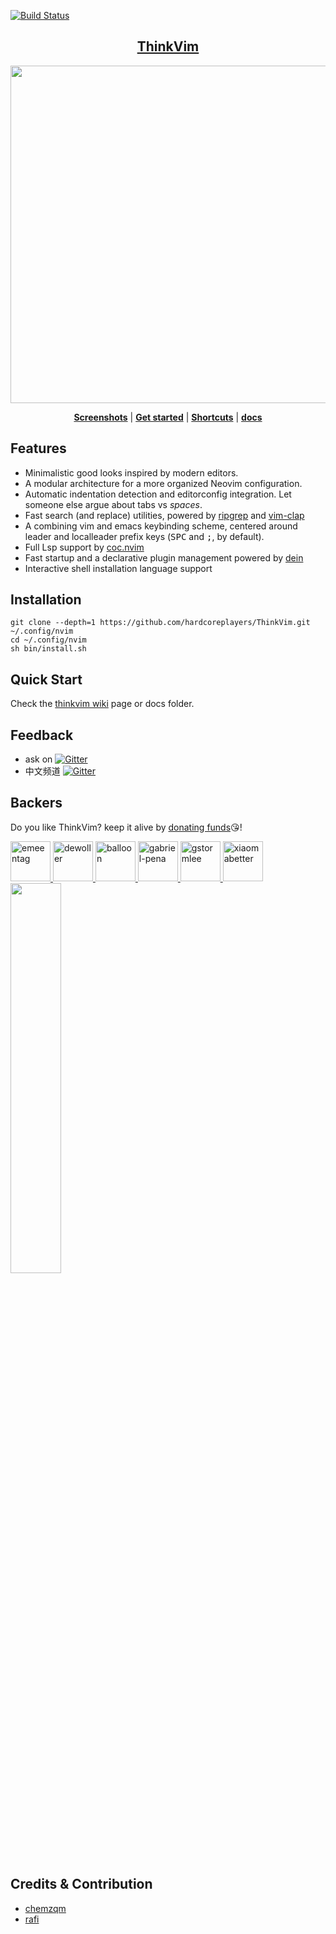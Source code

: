 [![Build Status](https://travis-ci.com/hardcoreplayers/ThinkVim.svg?branch=master)](https://travis-ci.com/hardcoreplayers/ThinkVim)

## <div align="center"> [ThinkVim](https://github.com/taigacute/ThinkVim)</div>

<div align="center">
<img src="https://user-images.githubusercontent.com/41671631/79723930-3a138400-8319-11ea-857a-c672813df67f.png" width="960" height="540">
</div>

<p align="center">
  <b><a href="https://github.com/hardcoreplayers/ThinkVim/wiki/Screenshots">Screenshots</a></b>
  |
  <b><a href="https://github.com/hardcoreplayers/ThinkVim/wiki/QuickStart">Get started</a></b>
  |
  <b><a href="https://github.com/hardcoreplayers/ThinkVim/wiki/Shorcuts">Shortcuts</a></b>
  |
  <b><a href="/docs">docs</a></b>
</p>

## Features

- Minimalistic good looks inspired by modern editors.
- A modular architecture for a more organized Neovim configuration.
- Automatic indentation detection and editorconfig integration. Let someone else argue about tabs vs _*spaces*_.
- Fast search (and replace) utilities, powered by [ripgrep](https://github.com/BurntSushi/ripgrep) and
  [vim-clap](https://github.com/liuchengxu/vim-clap)
- A combining vim and emacs keybinding scheme, centered around leader and localleader prefix keys (<kbd>SPC</kbd> and <kbd>;</kbd>, by default).
- Full Lsp support by [coc.nvim](https://github.com/neoclide/coc.nvim)
- Fast startup and a declarative plugin management powered by
  [dein](https://github.com/Shougo/dein.vim)
- Interactive shell installation language support

## Installation

```console
git clone --depth=1 https://github.com/hardcoreplayers/ThinkVim.git ~/.config/nvim
cd ~/.config/nvim
sh bin/install.sh
```

## Quick Start

Check the [thinkvim wiki](https://github.com/hardcoreplayers/ThinkVim/wiki) page or docs folder.

## Feedback

- ask on [![Gitter](https://badges.gitter.im/thinkvim/Thinkvim.svg)](https://gitter.im/thinkvim/Thinkvim?utm_source=badge&utm_medium=badge&utm_campaign=pr-badge)
- 中文频道 [![Gitter](https://badges.gitter.im/thinkvim/community.svg)](https://gitter.im/thinkvim/community?utm_source=badge&utm_medium=badge&utm_campaign=pr-badge)

## Backers

Do you like ThinkVim? keep it alive by [donating funds](https://salt.bountysource.com/teams/thinkvim-taigacute)😘!

<a href="https://github.com/emeentag" target="_blank" title="emeentag">
  <img src="https://github.com/emeentag.png?size=64" width="64" height="64" alt="emeentag">
</a>
<a href="https://github.com/dewoller" target="_blank" title="dewoller">
  <img src="https://github.com/dewoller.png?size=64" width="64" height="64" alt="dewoller">
</a>
<a href="https://github.com/baIIoon" target="_blank" title="balloon">
  <img src="https://github.com/baIIoon.png?size=64" width="64" height="64" alt="balloon">
</a>
<a href="https://github.com/gabriel-pena" target="_blank" title="gabriel-pena">
  <img src="https://github.com/gabriel-pena.png?size=64" width="64" height="64" alt="gabriel-pena">
</a>

<a href="https://github.com/gstormlee" target="_blank" title="gstormlee">
  <img src="https://github.com/gstormlee.png?size=64" width="64" height="64" alt="gstormlee">
</a>
<a href="https://github.com/xiaomabetter" target="_blank" title="xiaomabetter">
  <img src="https://github.com/xiaomabetter.png?size=64" width="64" height="64" alt="xiaomabetter">
</a>
<img src="https://user-images.githubusercontent.com/41671631/79724460-287eac00-831a-11ea-8149-f5a68f19411a.png" width="40%"  height="40%">

## Credits & Contribution

- [chemzqm](https://github.com/chemzqm)
- [rafi](https://github.com/rafi/vim-config)
